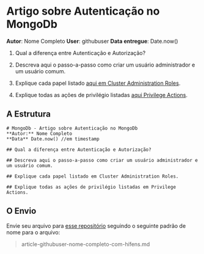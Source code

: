 # Artigo sobre Autenticação no MongoDb
**Autor**: Nome Completo
**User**: githubuser
**Data entregue**: Date.now()

1) Qual a diferença entre Autenticação e Autorização? 

2) Descreva aqui o passo-a-passo como criar um usuário administrador e um usuário comum.

3) Explique cada papel listado [aqui em Cluster Administration Roles](https://docs.mongodb.org/v2.6/reference/built-in-roles/#cluster-administration-roles).

4) Explique todas as ações de privilégio listadas [aqui Privilege Actions](https://docs.mongodb.org/manual/reference/privilege-actions/).


## A Estrutura

```
# MongoDb - Artigo sobre Autenticação no MongoDb
**Autor:** Nome Completo
**Data** Date.now() //em timestamp

## Qual a diferença entre Autenticação e Autorização?

## Descreva aqui o passo-a-passo como criar um usuário administrador e um usuário comum.

## Explique cada papel listado em Cluster Administration Roles.

## Explique todas as ações de privilégio listadas em Privilege Actions.
```

## O Envio

Envie seu arquivo para [esse repositório](https://github.com/Webschool-io/be-mean-instagram-mongodb-articles) seguindo o seguinte padrão de nome para o arquivo:

> article-githubuser-nome-completo-com-hífens.md

